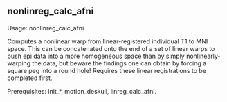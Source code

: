 nonlinreg_calc_afni
-------------------
Usage: nonlinreg_calc_afni

Computes a nonlinear warp from linear-registered individual T1 to MNI space. This can be concatenated onto the end of a set of linear warps to push epi data into a more homogeneous space than by simply nonlinearly-warping the data, but beware the findings one can obtain by forcing a square peg into a round hole! Requires these linear registrations to be completed first.

Prerequisites: init_*, motion_deskull, linreg_calc_afni.